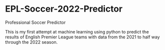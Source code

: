 # EPL-Soccer-2022-Predictor
Professional Soccer Predictor

This is my first attempt at machine learning using python to predict the results of English Premier League teams with data
from the 2021 to half way through the 2022 season.
